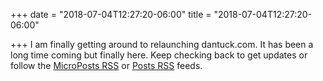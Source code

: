 +++
date = "2018-07-04T12:27:20-06:00"
title = "2018-07-04T12:27:20-06:00"

+++
I am finally getting around to relaunching dantuck.com. It has been a long time coming but finally here.
Keep checking back to get updates or follow the [MicroPosts RSS](/microposts/index.xml) or [Posts RSS](/posts/index.xml) feeds.